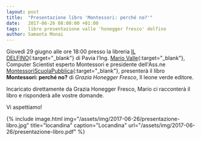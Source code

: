 ```yaml
---
layout: post
title:  "Presentazione libro 'Montessori: perché no?'"
date:   2017-06-26 08:00:00 +01:00
tags:   libro presentazione valle 'honegger fresco' delfino
author: Samanta Monai
---
```


Giovedì 29 giugno alle ore 18:00 presso la libreria [IL DELFINO](https://it-it.facebook.com/LibreriailDelfinoPavia/){:target="_blank"} di Pavia l’Ing. [Mario Valle](http://mariovalle.name/montessori/index.html){:target="_blank"}, Computer Scientist esperto Montessori e presidente dell'Ass.ne [MontessoriScuolaPubblica](https://montessoriscuolapubblica.com/){:target="_blank"}, presenterà il libro **Montessori: perché no?** di _Grazia Honegger Fresco_, Il leone verde editore.

Incaricato direttamente da Grazia Honegger Fresco, Mario ci racconterà il libro e risponderà alle vostre domande.

Vi aspettiamo!


{% include image.html img="/assets/img/2017-06-26/presentazione-libro.jpg" title="locandina" caption="Locandina" url="/assets/img/2017-06-26/presentazione-libro.pdf" %}
